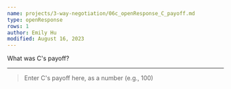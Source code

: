 ```yaml
---
name: projects/3-way-negotiation/06c_openResponse_C_payoff.md
type: openResponse
rows: 1
author: Emily Hu
modified: August 16, 2023
---
```


What was C's payoff?

---

> Enter C's payoff here, as a number (e.g., 100)
